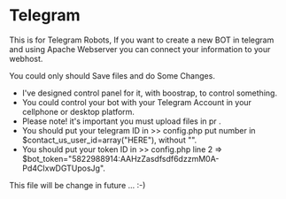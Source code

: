 # Telegram

This is for Telegram Robots, If you want to create a new BOT in telegram and using Apache Webserver you can connect your information to your webhost.

You could only should Save files and do Some Changes.

* I've designed control panel for it, with boostrap, to control something.
* You could control your bot with your Telegram Account in your cellphone or desktop platform.
* Please note! it's important you must upload files in pr .
* You should put your telegram ID in >> config.php put number in $contact_us_user_id=array("HERE"), without "".
* You should put your token ID in >> config.php line 2 => $bot_token="5822988914:AAHzZasdfsdf6dzzmM0A-Pd4CIxwDGTUposJg".


This file will be change in future ... :-)
